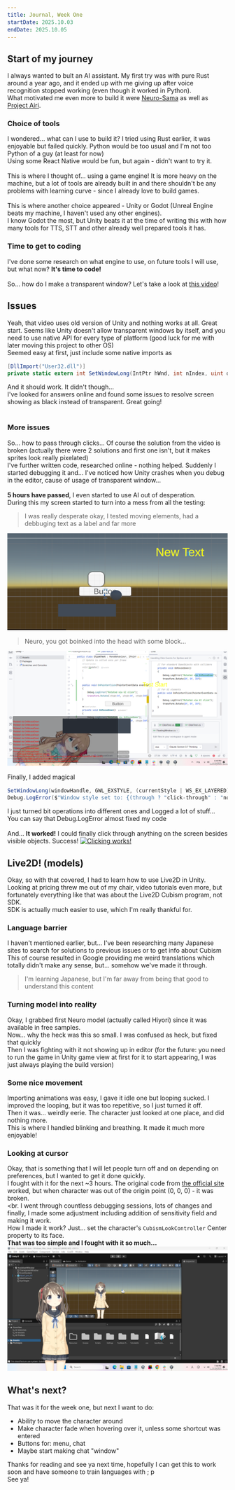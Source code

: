 ```yaml
---
title: Journal, Week One
startDate: 2025.10.03
endDate: 2025.10.05
---
```


## Start of my journey
I always wanted to bult an AI assistant. My first try was with pure Rust around a year ago, and it ended up with me giving up after 
voice recognition stopped working (even though it worked in Python).</br>
What motivated me even more to build it were [Neuro-Sama](https://www.youtube.com/@Neurosama/featured) as well as [Project Airi](https://github.com/moeru-ai/airi).

### Choice of tools
I wondered... what can I use to build it? I tried using Rust earlier, it was enjoyable but failed quickly. Python would be too usual and I'm not too Python of a guy (at least for now) </br>
Using some React Native would be fun, but again - didn't want to try it. <br><br>
This is where I thought of... using a game engine! It is more heavy on the machine, but a lot of tools are already built in
and there shouldn't be any problems with learning curve - since I already love to build games.<br><br>
This is where another choice appeared - Unity or Godot (Unreal Engine beats my machine, I haven't used any other engines).<br>
I know Godot the most, but Unity beats it at the time of writing this with how many tools for TTS, STT and other already well prepared tools it has.

### Time to get to coding
I've done some research on what engine to use, on future tools I will use, but what now? <b>It's time to code!</b><br><br>
So... how do I make a transparent window? Let's take a look at [this video](https://www.youtube.com/watch?v=RqgsGaMPZTw)!

## Issues
Yeah, that video uses old version of Unity and nothing works at all. Great start. Seems like Unity doesn't allow transparent windows
by itself, and you need to use native API for every type of platform (good luck for me with later moving this project to other OS)<br>
Seemed easy at first, just include some native imports as
```csharp
[DllImport("User32.dll")]
private static extern int SetWindowLong(IntPtr hWnd, int nIndex, uint dwNewLong);
```
And it should work. It didn't though...<br>
I've looked for answers online and found some issues to resolve screen showing as black instead of transparent. Great going!<br><br>

### More issues
So... how to pass through clicks... Of course the solution from the video is broken (actually there were 2 solutions and first one isn't, but it makes sprites look really pixelated) <br>
I've further written code, researched online - nothing helped. Suddenly I started debugging it and... I've noticed how Unity crashes when you debug in the editor, cause of usage of transparent window...<br><br>
<b>5 hours have passed</b>, I even started to use AI out of desperation.</br>
During this my screen started to turn into a mess from all the testing:
> I was really desperate okay, I tested moving elements, had a debbuging text as a label and far more

![](./Assets/editorShit.png)
> Neuro, you got boinked into the head with some block...

![](./Assets/realShit.png)

Finally, I added magical
```csharp
SetWindowLong(windowHandle, GWL_EXSTYLE, (currentStyle | WS_EX_LAYERED) & ~WS_EX_TRANSPARENT);
Debug.LogError($"Window style set to: {(through ? "click-through" : "normal")}");
```
I just turned bit operations into different ones and Logged a lot of stuff... You can say that Debug.LogError almost fixed my code
<br><br>
And... <b>It worked!</b> I could finally click through anything on the screen besides visible objects. Success!
[![Clicking works!](https://hc-cdn.hel1.your-objectstorage.com/s/v3/17a900d19ee3426445509b222c2a127f6d0f020a_image.png)](https://hc-cdn.hel1.your-objectstorage.com/s/v3/769381595577d2c4726db3f503f77656ea538731_clickingworks.mp4)


## Live2D! (models)
Okay, so with that covered, I had to learn how to use Live2D in Unity.<br>
Looking at pricing threw me out of my chair, video tutorials even more, but fortunately everything like that was about the Live2D Cubism program, not SDK.<br>
SDK is actually much easier to use, which I'm really thankful for.

### Language barrier
I haven't mentioned earlier, but... I've been researching many Japanese sites to search for solutions to previous issues or to get info about Cubism<br>
This of course resulted in Google providing me weird translations which totally didn't make any sense, but... somehow we've made it through.<br>
> I'm learning Japanese, but I'm far away from being that good to understand this content

### Turning model into reality
Okay, I grabbed first Neuro model (actually called Hiyori) since it was available in free samples.<br>
Now... why the heck was this so small. I was confused as heck, but fixed that quickly</br>
Then I was fighting with it not showing up in editor (for the future: you need to run the game in Unity game view at first for it to start appearing, I was just always playing the build version)


### Some nice movement
Importing animations was easy, I gave it idle one but looping sucked. I improved the looping, but it was too repetitive, so I just turned it off.<br>
Then it was... weirdly eerie. The character just looked at one place, and did nothing more.<br>
This is where I handled blinking and breathing. It made it much more enjoyable!

### Looking at cursor
Okay, that is something that I will let people turn off and on depending on preferences, but I wanted to get it done quickly.</br>
I fought with it for the next ~3 hours. The original code from [the official site](https://docs.live2d.com/en/cubism-sdk-tutorials/lookat/) worked, but when character was out of the origin point (0, 0, 0) - it was broken.
<br><br.
I went through countless debugging sessions, lots of changes and finally, I made some adjustment including addition of sensitivity field and making it work.<br>
How I made it work? Just... set the character's ``CubismLookController`` Center property to its face.<br> <b>That was too simple and I fought with it so much...</b>
[![Final week 1 effect!](./Assets/finalModelWeek1.png)](https://hc-cdn.hel1.your-objectstorage.com/s/v3/49c9d3a7d214c48e3dddec6a22b8893cb1e8004c_finalweek1.mp4)

## What's next?
That was it for the week one, but next I want to do:
- Ability to move the character around
- Make character fade when hovering over it, unless some shortcut was entered
- Buttons for: menu, chat
- Maybe start making chat "window"

Thanks for reading and see ya next time, hopefully I can get this to work soon and have someone to train languages with ; p<br>
See ya!
